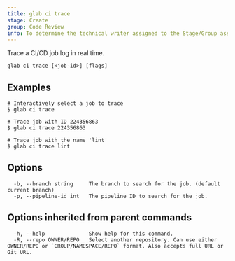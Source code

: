 ```yaml
---
title: glab ci trace
stage: Create
group: Code Review
info: To determine the technical writer assigned to the Stage/Group associated with this page, see https://about.gitlab.com/handbook/product/ux/technical-writing/#assignments
---
```


<!--
This documentation is auto generated by a script.
Please do not edit this file directly. Run `make gen-docs` instead.
-->

Trace a CI/CD job log in real time.

```plaintext
glab ci trace [<job-id>] [flags]
```

## Examples

```console
# Interactively select a job to trace
$ glab ci trace

# Trace job with ID 224356863
$ glab ci trace 224356863

# Trace job with the name 'lint'
$ glab ci trace lint

```

## Options

```plaintext
  -b, --branch string     The branch to search for the job. (default current branch)
  -p, --pipeline-id int   The pipeline ID to search for the job.
```

## Options inherited from parent commands

```plaintext
  -h, --help              Show help for this command.
  -R, --repo OWNER/REPO   Select another repository. Can use either OWNER/REPO or `GROUP/NAMESPACE/REPO` format. Also accepts full URL or Git URL.
```
